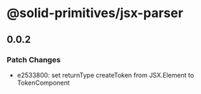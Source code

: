# @solid-primitives/jsx-parser

## 0.0.2

### Patch Changes

- e2533800: set returnType createToken from JSX.Element to TokenComponent<Token>
